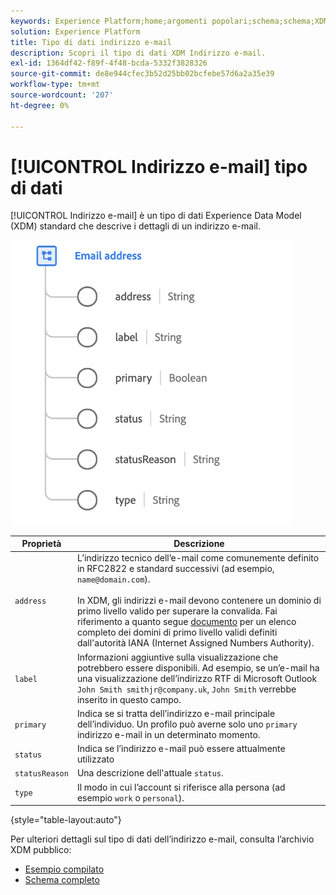 ```yaml
---
keywords: Experience Platform;home;argomenti popolari;schema;schema;XDM;campi;schemi;schemi;emailAddress;xdm:emailAddress;email;email;email;email address;datatype;data-type;data type;
solution: Experience Platform
title: Tipo di dati indirizzo e-mail
description: Scopri il tipo di dati XDM Indirizzo e-mail.
exl-id: 1364df42-f89f-4f48-bcda-5332f3828326
source-git-commit: de8e944cfec3b52d25bb02bcfebe57d6a2a35e39
workflow-type: tm+mt
source-wordcount: '207'
ht-degree: 0%

---
```


# [!UICONTROL Indirizzo e-mail] tipo di dati

[!UICONTROL Indirizzo e-mail] è un tipo di dati Experience Data Model (XDM) standard che descrive i dettagli di un indirizzo e-mail.

<img src="../images/data-types/email-address.png" width="450" /><br />

| Proprietà | Descrizione |
| --- | --- |
| `address` | L’indirizzo tecnico dell’e-mail come comunemente definito in RFC2822 e standard successivi (ad esempio, `name@domain.com`).<br><br>In XDM, gli indirizzi e-mail devono contenere un dominio di primo livello valido per superare la convalida. Fai riferimento a quanto segue [documento](https://data.iana.org/TLD/tlds-alpha-by-domain.txt) per un elenco completo dei domini di primo livello validi definiti dall&#39;autorità IANA (Internet Assigned Numbers Authority). |
| `label` | Informazioni aggiuntive sulla visualizzazione che potrebbero essere disponibili. Ad esempio, se un’e-mail ha una visualizzazione dell’indirizzo RTF di Microsoft Outlook `John Smith smithjr@company.uk`, `John Smith` verrebbe inserito in questo campo. |
| `primary` | Indica se si tratta dell’indirizzo e-mail principale dell’individuo. Un profilo può averne solo uno `primary` indirizzo e-mail in un determinato momento. |
| `status` | Indica se l’indirizzo e-mail può essere attualmente utilizzato |
| `statusReason` | Una descrizione dell&#39;attuale `status`. |
| `type` | Il modo in cui l’account si riferisce alla persona (ad esempio `work` o `personal`). |

{style="table-layout:auto"}


Per ulteriori dettagli sul tipo di dati dell’indirizzo e-mail, consulta l’archivio XDM pubblico:

* [Esempio compilato](https://github.com/adobe/xdm/blob/master/components/datatypes/demographic/emailaddress.example.1.json)
* [Schema completo](https://github.com/adobe/xdm/blob/master/components/datatypes/demographic/emailaddress.schema.json)
